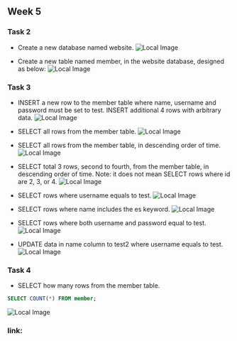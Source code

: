 ## Week 5

### Task 2

- Create a new database named website.
  ![Local Image](./screenshot/task2-1.png)

- Create a new table named member, in the website database, designed as below:
  ![Local Image](./screenshot/task2-2.png)

### Task 3

- INSERT a new row to the member table where name, username and password must be set to test.
  INSERT additional 4 rows with arbitrary data.
  ![Local Image](./screenshot/task3-1.png)

- SELECT all rows from the member table.
  ![Local Image](./screenshot/task3-2.png)

- SELECT all rows from the member table, in descending order of time.
  ![Local Image](./screenshot/task3-3.png)

- SELECT total 3 rows, second to fourth, from the member table, in descending order of time.
  Note: it does not mean SELECT rows where id are 2, 3, or 4.
  ![Local Image](./screenshot/task3-4.png)

- SELECT rows where username equals to test.
  ![Local Image](./screenshot/task3-5.png)

- SELECT rows where name includes the es keyword.
  ![Local Image](./screenshot/task3-6.png)

- SELECT rows where both username and password equal to test.
  ![Local Image](./screenshot/task3-7.png)

- UPDATE data in name column to test2 where username equals to test.
  ![Local Image](./screenshot/task3-8.png)

### Task 4

- SELECT how many rows from the member table.

```sql
SELECT COUNT(*) FROM member;

```

![Local Image](./screenshot/task4-1.png)

### link:
